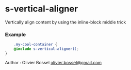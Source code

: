 # s-vertical-aligner

Vertically align content by using the inline-block middle trick


### Example
```scss
	.my-cool-container {
	@include s-vertical-aligner();
}
```
Author : Olivier Bossel <olivier.bossel@gmail.com>